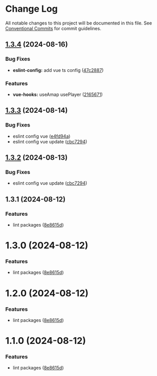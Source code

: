 # Change Log

All notable changes to this project will be documented in this file.
See [Conventional Commits](https://conventionalcommits.org) for commit guidelines.

## [1.3.4](https://github.com/leoDreamer/cqfe/compare/@cqfe/eslint-config@1.3.3...@cqfe/eslint-config@1.3.4) (2024-08-16)

### Bug Fixes

- **eslint-config:** add vue ts config ([47c2887](https://github.com/leoDreamer/cqfe/commit/47c2887ec527ee993e98fc3ff6c57ef6adce1066))

### Features

- **vue-hooks:** useAmap usePlayer ([2165671](https://github.com/leoDreamer/cqfe/commit/2165671b9da03b13f23f8eab173f8829c169bed1))

## [1.3.3](https://github.com/leoDreamer/cqfe/compare/@cqfe/eslint-config@1.3.2...@cqfe/eslint-config@1.3.3) (2024-08-14)

### Bug Fixes

- eslint config vue ([e4fd94a](https://github.com/leoDreamer/cqfe/commit/e4fd94a377c70f539cf8247bbaf8bb3eac4b7a3c))
- eslint config vue update ([cbc7294](https://github.com/leoDreamer/cqfe/commit/cbc7294389c8515dbff0da4d473896f9b0cd1445))

## [1.3.2](https://github.com/leoDreamer/cqfe/compare/@cqfe/eslint-config@1.3.2...@cqfe/eslint-config@1.3.2) (2024-08-13)

### Bug Fixes

- eslint config vue update ([cbc7294](https://github.com/leoDreamer/cqfe/commit/cbc7294389c8515dbff0da4d473896f9b0cd1445))

## 1.3.1 (2024-08-12)

### Features

- lint packages ([8e8615d](https://github.com/leoDreamer/cqfe/commit/8e8615da178357d9bde09d6ccdf02b4387b3d538))

# 1.3.0 (2024-08-12)

### Features

- lint packages ([8e8615d](https://github.com/leoDreamer/cqfe/commit/8e8615da178357d9bde09d6ccdf02b4387b3d538))

# 1.2.0 (2024-08-12)

### Features

- lint packages ([8e8615d](https://github.com/leoDreamer/cqfe/commit/8e8615da178357d9bde09d6ccdf02b4387b3d538))

# 1.1.0 (2024-08-12)

### Features

- lint packages ([8e8615d](https://github.com/leoDreamer/cqfe/commit/8e8615da178357d9bde09d6ccdf02b4387b3d538))
